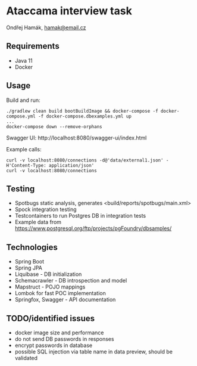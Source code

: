 # Ataccama interview task

Ondřej Hamák, hamak@email.cz

## Requirements
* Java 11
* Docker

## Usage
Build and run:
```
./gradlew clean build bootBuildImage && docker-compose -f docker-compose.yml -f docker-compose.dbexamples.yml up
...
docker-compose down --remove-orphans
```

Swagger UI: http://localhost:8080/swagger-ui/index.html

Example calls:
```
curl -v localhost:8080/connections -d@'data/external1.json' -H'Content-Type: application/json'
curl -v localhost:8080/connections
```

## Testing
* Spotbugs static analysis, generates <build/reports/spotbugs/main.xml>
* Spock integration testing
* Testcontainers to run Postgres DB in integration tests
* Example data from https://www.postgresql.org/ftp/projects/pgFoundry/dbsamples/

## Technologies
* Spring Boot
* Spring JPA
* Liquibase - DB initialization
* Schemacrawler - DB introspection and model
* Mapstruct - POJO mappings
* Lombok for fast POC implementation
* Springfox, Swagger - API documentation

## TODO/identified issues
* docker image size and performance
* do not send DB passwords in responses
* encrypt passwords in database
* possible SQL injection via table name in data preview, should be validated